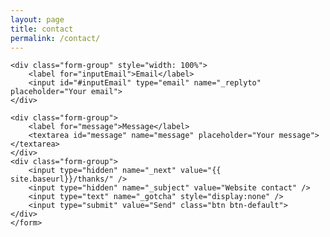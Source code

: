 ```yaml
---
layout: page
title: contact
permalink: /contact/
---
```


<div class="row">
    <form action="https://formspree.io/{{ site.email }}" method="POST">

	<div class="form-group" style="width: 100%">
	    <label for="inputEmail">Email</label>
	    <input id="#inputEmail" type="email" name="_replyto" placeholder="Your email">
	</div>
	
	<div class="form-group">
	    <label for="message">Message</label>
	    <textarea id="message" name="message" placeholder="Your message"></textarea>
	</div>
	<div class="form-group">
	    <input type="hidden" name="_next" value="{{ site.baseurl}}/thanks/" />
	    <input type="hidden" name="_subject" value="Website contact" />
	    <input type="text" name="_gotcha" style="display:none" />
	    <input type="submit" value="Send" class="btn btn-default">
	</div>
    </form>
</div>





